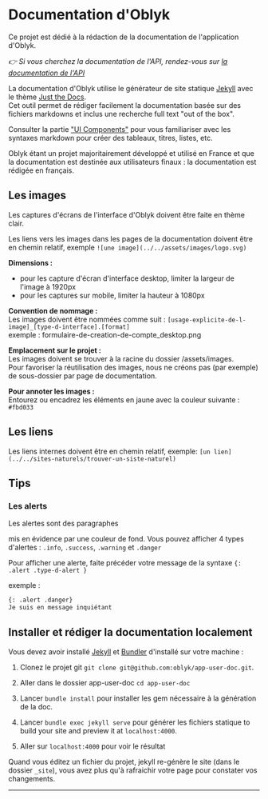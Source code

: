 # Documentation d'Oblyk

Ce projet est dédié à la rédaction de la documentation de l'application d'Oblyk.

_👉 Si vous cherchez la documentation de l'API, rendez-vous sur [la documentation de l'API]_ 

La documentation d'Oblyk utilise le générateur de site statique [Jekyll] avec le thème [Just the Docs].   
Cet outil permet de rédiger facilement la documentation basée sur des fichiers markdowns et inclus une recherche full text "out of the box".

Consulter la partie ["UI Components"] pour vous familiariser avec les syntaxes markdown pour créer des tableaux, titres, listes, etc. 

Oblyk étant un projet majoritairement développé et utilisé en France et que la documentation est destinée aux utilisateurs finaux : la documentation est rédigée en français.

## Les images

Les captures d'écrans de l'interface d'Oblyk doivent être faite en thème clair.

Les liens vers les images dans les pages de la documentation doivent être en chemin relatif, exemple `![une image](../../assets/images/logo.svg)`

**Dimensions :**  
- pour les capture d'écran d'interface desktop, limiter la largeur de l'image à 1920px
- pour les captures sur mobile, limiter la hauteur à 1080px

**Convention de nommage :**  
Les images doivent être nommées comme suit : `[usage-explicite-de-l-image]_[type-d-interface].[format]`  
exemple : formulaire-de-creation-de-compte_desktop.png

**Emplacement sur le projet :**  
Les images doivent se trouver à la racine du dossier /assets/images.  
Pour favoriser la réutilisation des images, nous ne créons pas (par exemple) de sous-dossier par page de documentation.

**Pour annoter les images :**  
Entourez ou encadrez les éléments en jaune avec la couleur suivante : `#fbd033`

## Les liens

Les liens internes doivent être en chemin relatif, exemple: `[un lien](../../sites-naturels/trouver-un-siste-naturel)`

## Tips

### Les alerts

Les alertes sont des paragraphes <p> mis en évidence par une couleur de fond. 
Vous pouvez afficher 4 types d'alertes : `.info`, `.success`, `.warning` et `.danger`

Pour afficher une alerte, faite précéder votre message de la syntaxe `{: .alert .type-d-alert }`

exemple :

```markdown
{: .alert .danger}
Je suis en message inquiétant
```

## Installer et rédiger la documentation localement

Vous devez avoir installé [Jekyll] et [Bundler] d'installé sur votre machine :

1.  Clonez le projet git `git clone git@github.com:oblyk/app-user-doc.git`.

2.  Aller dans le dossier app-user-doc `cd app-user-doc`

3.  Lancer `bundle install` pour installer les gem nécessaire à la génération de la doc.

4.  Lancer `bundle exec jekyll serve` pour générer les fichiers statique to build your site and preview it at `localhost:4000`.

5.  Aller sur `localhost:4000` pour voir le résultat

Quand vous éditez un fichier du projet, jekyll re-génère le site (dans le dossier `_site`), 
vous avez plus qu'à rafraichir votre page pour constater vos changements.

----

[la documentation de l'API]: https://api.oblyk.org/documentation
[Jekyll]: https://jekyllrb.com/
[Just the Docs]: https://just-the-docs.github.io/just-the-docs/
[Bundler]: https://bundler.io
["UI Components"]: https://just-the-docs.github.io/just-the-docs/docs/ui-components
